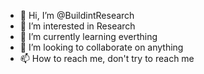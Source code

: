 - 👋 Hi, I’m @BuildintResearch
- 👀 I’m interested in Research
- 🌱 I’m currently learning everthing
- 💞️ I’m looking to collaborate on anything
- 📫 How to reach me, don't try to reach me

<!---
BuildintResearch/BuildintResearch is a ✨ special ✨ repository because its `README.md` (this file) appears on your GitHub profile.
You can click the Preview link to take a look at your changes.
--->
